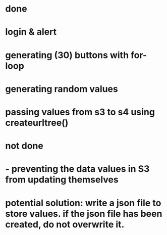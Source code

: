 # done
# login & alert
# generating (30) buttons with for-loop
# generating random values 
# passing values from s3 to s4 using createurltree()

# not done
# - preventing the data values in S3 from updating themselves
# potential solution: write a json file to store values. if the json file has been created, do not overwrite it.
